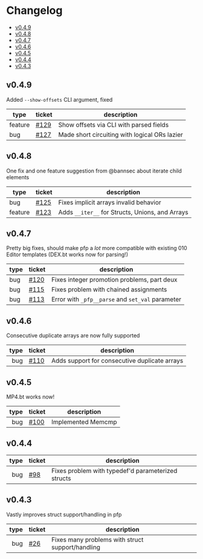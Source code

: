 # Changelog

- [v0.4.9](#v049)
- [v0.4.8](#v048)
- [v0.4.7](#v047)
- [v0.4.6](#v046)
- [v0.4.5](#v045)
- [v0.4.4](#v044)
- [v0.4.3](#v043)

## v0.4.9

Added `--show-offsets` CLI argument, fixed 

| type    | ticket                                               | description                                   |
|---------|------------------------------------------------------|-----------------------------------------------|
| feature | [#129](https://github.com/d0c-s4vage/pfp/issues/129) | Show offsets via CLI with parsed fields       |
| bug     | [#127](https://github.com/d0c-s4vage/pfp/issues/127) | Made short circuiting with logical ORs lazier |

## v0.4.8

One fix and one feature suggestion from @bannsec about iterate child elements

| type    | ticket                                               | description                                     |
|---------|------------------------------------------------------|-------------------------------------------------|
| bug     | [#125](https://github.com/d0c-s4vage/pfp/issues/125) | Fixes implicit arrays invalid behavior          |
| feature | [#123](https://github.com/d0c-s4vage/pfp/issues/123) | Adds `__iter__` for Structs, Unions, and Arrays |

## v0.4.7

Pretty big fixes, should make pfp a *lot* more compatible with existing
010 Editor templates (DEX.bt works now for parsing!)

| type | ticket                                               | description                                      |
|------|------------------------------------------------------|--------------------------------------------------|
| bug  | [#120](https://github.com/d0c-s4vage/pfp/issues/120) | Fixes integer promotion problems, part deux      |
| bug  | [#115](https://github.com/d0c-s4vage/pfp/issues/115) | Fixes problem with chained assignments           |
| bug  | [#113](https://github.com/d0c-s4vage/pfp/issues/113) | Error with `_pfp__parse` and `set_val` parameter |

## v0.4.6

Consecutive duplicate arrays are now fully supported

| type | ticket                                               | description                                   |
|-----:|------------------------------------------------------|-----------------------------------------------|
|  bug | [#110](https://github.com/d0c-s4vage/pfp/issues/110) | Adds support for consecutive duplicate arrays |

## v0.4.5

MP4.bt works now!

| type | ticket                                               | description        |
|-----:|------------------------------------------------------|--------------------|
|  bug | [#100](https://github.com/d0c-s4vage/pfp/issues/100) | Implemented Memcmp |

## v0.4.4

| type | ticket                                             | description                                        |
|-----:|----------------------------------------------------|----------------------------------------------------|
|  bug | [#98](https://github.com/d0c-s4vage/pfp/issues/98) | Fixes problem with typedef'd parameterized structs |

## v0.4.3

Vastly improves struct support/handling in pfp

| type | ticket                                             | description                                      |
|-----:|----------------------------------------------------|--------------------------------------------------|
|  bug | [#26](https://github.com/d0c-s4vage/pfp/issues/26) | Fixes many problems with struct support/handling |
